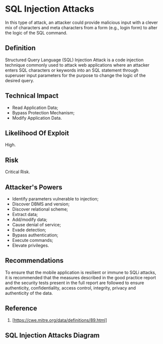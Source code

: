 # SQL Injection Attacks

In this type of attack, an attacker could provide malicious input with a clever mix of characters and meta characters from a form (e.g., login form) to alter the logic of the SQL command.


## Definition

Structured Query Language (SQL) Injection Attack is a code injection technique commonly used to attack web applications where an attacker enters SQL characters or keywords into an SQL statement through superuser input parameters for the purpose to change the logic of the desired query.

## Technical Impact
 * Read Application Data;
 * Bypass Protection Mechanism;
 * Modify Application Data.

## Likelihood Of Exploit

High.

## Risk

Critical Risk.

## Attacker's Powers
 * Identify parameters vulnerable to injection;
 * Discover DBMS and version;
 * Discover relational scheme;
 * Extract data;
 * Add/modify data;
 * Cause denial of service;
 * Evade detection;
 * Bypass authentication;
 * Execute commands;
 * Elevate privileges.

## Recommendations

To ensure that the mobile application is resilient or immune to SQLi attacks, it is recommended that the measures described in the good practice report and the security tests present in the full report are followed to ensure authenticity, confidentiality, access control, integrity, privacy and authenticity of the data.

## Reference
 1. [https://cwe.mitre.org/data/definitions/89.html]
 
## SQL Injection Attacks Diagram


